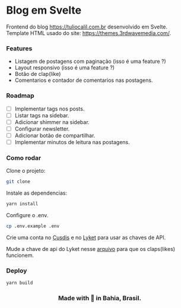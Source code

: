 # Blog em Svelte

Frontend do blog https://tuliocalil.com.br desenvolvido em Svelte.  
Template HTML usado do site: https://themes.3rdwavemedia.com/.

### Features

- Listagem de postagens com paginação (isso é uma feature ?)
- Layout responsivo (isso é uma feature ?)
- Botão de clap(like)
- Comentarios e contador de comentarios nas postagens.

### Roadmap

- [ ] Implementar tags nos posts.
- [ ] Listar tags na sidebar.
- [ ] Adicionar shimmer na sidebar.
- [ ] Configurar newsletter.
- [ ] Adicionar botão de compartilhar.
- [ ] Implementar minutos de leitura nas postagens.

### Como rodar

Clone o projeto:

```bash
git clone
```

Instale as dependencias:

```bash
yarn install
```

Configure o .env.

```bash
cp .env.example .env
```

Crie uma conta no [Cusdis](https://cusdis.com/) e no [Lyket](https://app.lyket.dev/login) para usar as chaves de API.

Mude a chave de api do Lyket nesse [arquivo](https://github.com/tuliocll/blog-svelte/blob/main/public/index.html#L38) para que os claps(likes) funcionem.

### Deploy

```bash
yarn build
```

<div align="center">

### Made with 💙 in Bahia, Brasil.

</div>
